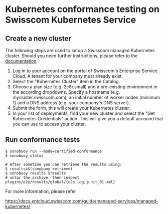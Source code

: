 # Kubernetes conformance testing on Swisscom Kubernetes Service

## Create a new cluster
The following steps are used to setup a Swisscom managed Kubernetes cluster. Should you need further instructions, please refer to the [documentation](https://docs.entcloud.swisscom.com/guide/managed-services/managed-kubernetes/how-to/#order-a-cluster).

1. Log in to your account on the portal of Swisscom's Enterprise Service Cloud. A tenant for your company must already exist.
2. Select the "Kubernetes Cluster" item in the Catalog.
3. Choose a plan size (e.g. 2c8r.small) and a pre-existing environment in the according dropdowns. Specify a hostname (e.g. mycluster.swisscom.com), an initial number of worker nodes (minimum 1) and a DNS address (e.g. your company's DNS server).
4. Submit the form, this will create your Kubernetes cluster.
5. In your list of deployments, find your new cluster and select the "Get Kubernetes Credentials" action. This will give you a default accound that you can use to access your cluster.


## Run conformance tests
```
$ sonobuoy run --mode=certified-conformance
$ sonobuoy status

# After sometime you can retrieve the results using:
$ results=$(sonobuoy retrieve)
$ sonobuoy results $results
# untar the archive, then inspect plugins/e2e/results/global/{e2e.log,junit_01.xml}
```

For more information, please refer 

https://docs.entcloud.swisscom.com/guide/managed-services/managed-kubernetes/
